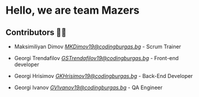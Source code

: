 # Hello, we are team Mazers

## Contributors 🐱‍💻

- Maksimiliyan Dimov *<MKDimov19@codingburgas.bg>* - Scrum Trainer

- Georgi Trendafilov *<GSTrendafilov19@codingburgas.bg>* - Front-end developer

- Georgi Hrisimov *<GKHrisimov19@codingburgas.bg>* - Back-End Developer

- Georgi Ivanov *<GVIvanov19@codingburgas.bg>* - QA Engineer
